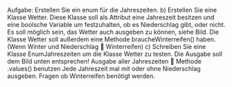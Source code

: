 Aufgabe:
Erstellen Sie ein enum für die Jahreszeiten. 
b) Erstellen Sie eine Klasse Wetter. Diese Klasse soll als Attribut eine Jahreszeit besitzen und eine 
boolsche Variable um festzuhalten, ob es Niederschlag gibt, oder nicht. 
Es soll möglich sein, das Wetter auch ausgeben zu können, siehe Bild. Die Klasse Wetter soll 
außerdem eine Methode braucheWinterreifen() haben. (Wenn Winter und Niederschlag 
Winterreifen) 
c) Schreiben Sie eine Klasse EnumJahreszeiten um die Klasse Wetter zu testen. Die Ausgabe soll 
dem Bild unten entsprechen! 
Ausgabe aller Jahreszeiten  Methode .values() benutzen 
Jede Jahreszeit mal mit oder ohne Niederschlag ausgeben. 
Fragen ob Winterreifen benötigt werden. 
